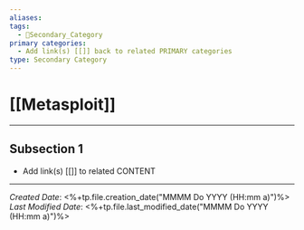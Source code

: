 ```yaml
---
aliases: 
tags:
  - 🥈Secondary_Category
primary categories:
  - Add link(s) [[]] back to related PRIMARY categories
type: Secondary Category
---
```

# [[Metasploit]]

***

## Subsection 1

* Add link(s) [[]] to related CONTENT

***

*Created Date*: <%+tp.file.creation_date("MMMM Do YYYY (HH:mm a)")%>  
*Last Modified Date*: <%+tp.file.last_modified_date("MMMM Do YYYY (HH:mm a)")%>
